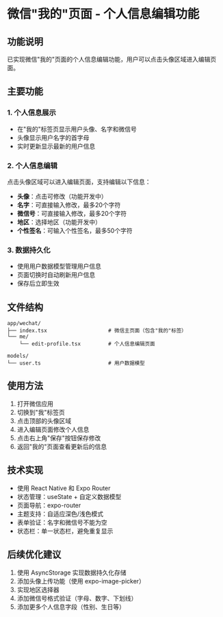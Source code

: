 # 微信"我的"页面 - 个人信息编辑功能

## 功能说明

已实现微信"我的"页面的个人信息编辑功能，用户可以点击头像区域进入编辑页面。

## 主要功能

### 1. 个人信息展示
- 在"我的"标签页显示用户头像、名字和微信号
- 头像显示用户名字的首字母
- 实时更新显示最新的用户信息

### 2. 个人信息编辑
点击头像区域可以进入编辑页面，支持编辑以下信息：

- **头像**：点击可修改（功能开发中）
- **名字**：可直接输入修改，最多20个字符
- **微信号**：可直接输入修改，最多20个字符
- **地区**：选择地区（功能开发中）
- **个性签名**：可输入个性签名，最多50个字符

### 3. 数据持久化
- 使用用户数据模型管理用户信息
- 页面切换时自动刷新用户信息
- 保存后立即生效

## 文件结构

```
app/wechat/
├── index.tsx                    # 微信主页面（包含"我的"标签）
└── me/
    └── edit-profile.tsx         # 个人信息编辑页面

models/
└── user.ts                      # 用户数据模型
```

## 使用方法

1. 打开微信应用
2. 切换到"我"标签页
3. 点击顶部的头像区域
4. 进入编辑页面修改个人信息
5. 点击右上角"保存"按钮保存修改
6. 返回"我的"页面查看更新后的信息

## 技术实现

- 使用 React Native 和 Expo Router
- 状态管理：useState + 自定义数据模型
- 页面导航：expo-router
- 主题支持：自适应深色/浅色模式
- 表单验证：名字和微信号不能为空
- 状态栏：单一状态栏，避免重复显示

## 后续优化建议

1. 使用 AsyncStorage 实现数据持久化存储
2. 添加头像上传功能（使用 expo-image-picker）
3. 实现地区选择器
4. 添加微信号格式验证（字母、数字、下划线）
5. 添加更多个人信息字段（性别、生日等）
